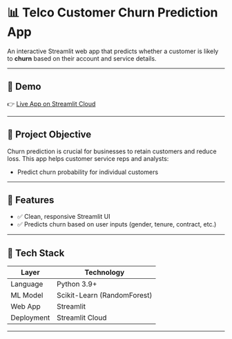 # 📊 Telco Customer Churn Prediction App

An interactive Streamlit web app that predicts whether a customer is likely to **churn** based on their account and service details. 

---

## 🚀 Demo

👉 [Live App on Streamlit Cloud]((https://telco-cust-churn.streamlit.app/))  

---

## 🎯 Project Objective

Churn prediction is crucial for businesses to retain customers and reduce loss. This app helps customer service reps and analysts:
- Predict churn probability for individual customers


---

## 🧠 Features

- ✅ Clean, responsive Streamlit UI
- ✅ Predicts churn based on user inputs (gender, tenure, contract, etc.)

---

## 🧱 Tech Stack

| Layer        | Technology            |
|--------------|------------------------|
| Language     | Python 3.9+            |
| ML Model     | Scikit-Learn (RandomForest) |
| Web App      | Streamlit              |
| Deployment   | Streamlit Cloud        |

---

